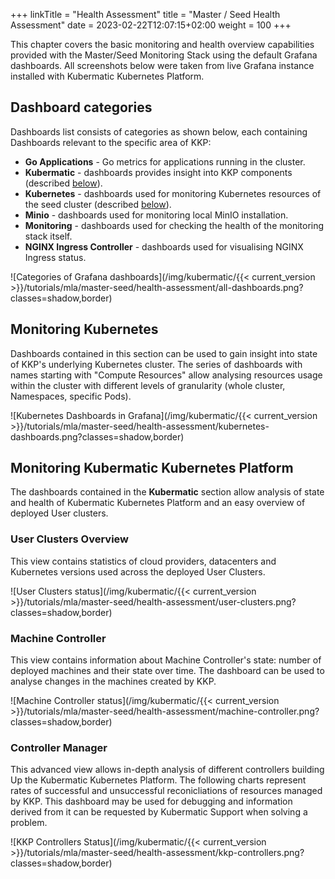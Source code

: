 +++
linkTitle = "Health Assessment"
title = "Master / Seed Health Assessment"
date = 2023-02-22T12:07:15+02:00
weight = 100
+++

This chapter covers the basic monitoring and health overview capabilities provided with the Master/Seed Monitoring Stack using the default Grafana dashboards.
All screenshots below were taken from live Grafana instance installed with Kubermatic Kubernetes Platform.

## Dashboard categories

Dashboards list consists of categories as shown below, each containing Dashboards relevant to the specific area of KKP:
- **Go Applications** - Go metrics for applications running in the cluster.
- **Kubermatic** - dashboards provides insight into KKP components (described [below](#monitoring-kubermatic-kubernetes-platform)).
- **Kubernetes** - dashboards used for monitoring Kubernetes resources of the seed cluster (described [below](#monitoring-kubernetes)).
- **Minio** - dashboards used for monitoring local MinIO installation.
- **Monitoring** - dashboards used for checking the health of the monitoring stack itself.
- **NGINX Ingress Controller** - dashboards used for visualising NGINX Ingress status.

![Categories of Grafana dashboards](/img/kubermatic/{{< current_version >}}/tutorials/mla/master-seed/health-assessment/all-dashboards.png?classes=shadow,border)

## Monitoring Kubernetes

Dashboards contained in this section can be used to gain insight into state of KKP's underlying Kubernetes cluster. The series of dashboards with names starting with "Compute Resources" allow analysing resources usage within the cluster with different levels of granularity (whole cluster, Namespaces, specific Pods).

![Kubernetes Dashboards in Grafana](/img/kubermatic/{{< current_version >}}/tutorials/mla/master-seed/health-assessment/kubernetes-dashboards.png?classes=shadow,border)

## Monitoring Kubermatic Kubernetes Platform

The dashboards contained in the **Kubermatic** section allow analysis of state and health of Kubermatic Kubernetes Platform and an easy overview of deployed User clusters.

### User Clusters Overview

This view contains statistics of cloud providers, datacenters and Kubernetes versions used across the deployed User Clusters.

![User Clusters status](/img/kubermatic/{{< current_version >}}/tutorials/mla/master-seed/health-assessment/user-clusters.png?classes=shadow,border)

### Machine Controller

This view contains information about Machine Controller's state: number of deployed machines and their state over time. The dashboard can be used to analyse changes in the machines created by KKP.

![Machine Controller status](/img/kubermatic/{{< current_version >}}/tutorials/mla/master-seed/health-assessment/machine-controller.png?classes=shadow,border)

### Controller Manager

This advanced view allows in-depth analysis of different controllers building Up the Kubermatic Kubernetes Platform. The following charts represent rates of successful and unsuccessful reconicliations of resources managed by KKP. This dashboard may be used for debugging and information derived from it can be requested by Kubermatic Support when solving a problem.

![KKP Controllers Status](/img/kubermatic/{{< current_version >}}/tutorials/mla/master-seed/health-assessment/kkp-controllers.png?classes=shadow,border)
